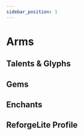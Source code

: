 ```yaml
---
sidebar_position: 1
---
```


# Arms

## Talents & Glyphs

## Gems

## Enchants

## ReforgeLite Profile
